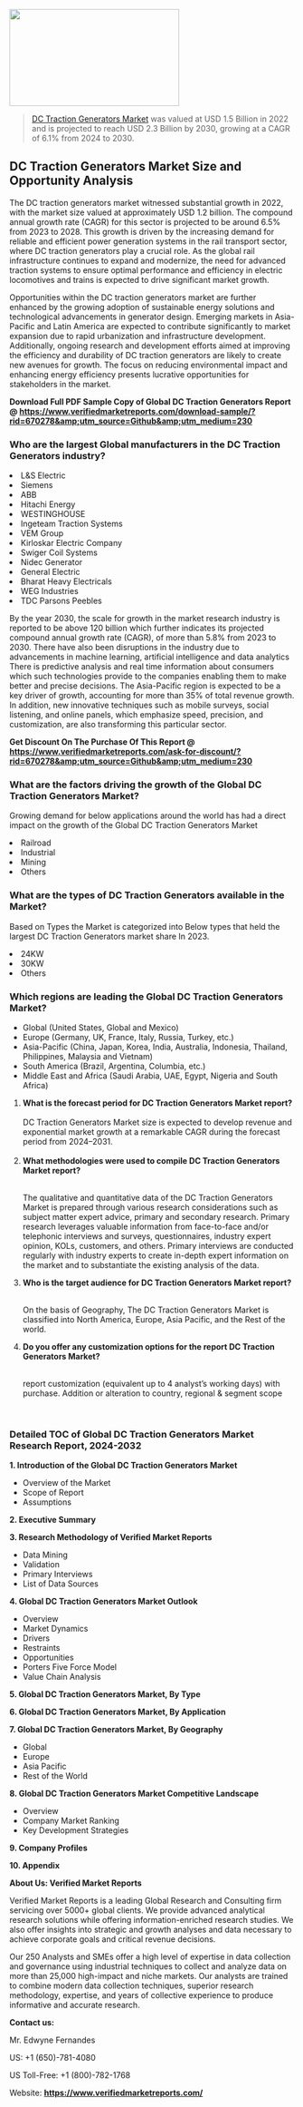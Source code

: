 <img src="https://ffe5etoiles.com/wp-content/uploads/2024/12/MST1-300x171.png" alt="" width="300" height="171" class="alignnone size-medium wp-image-20088" /><blockquote><p><p><a href="https://www.verifiedmarketreports.com/download-sample/?rid=670278&utm_source=Github&utm_medium=230" target="_blank">DC Traction Generators Market</a> was valued at USD 1.5 Billion in 2022 and is projected to reach USD 2.3 Billion by 2030, growing at a CAGR of 6.1% from 2024 to 2030.</p></blockquote><p><h2>DC Traction Generators Market Size and Opportunity Analysis</h2><p>The DC traction generators market witnessed substantial growth in 2022, with the market size valued at approximately USD 1.2 billion. The compound annual growth rate (CAGR) for this sector is projected to be around 6.5% from 2023 to 2028. This growth is driven by the increasing demand for reliable and efficient power generation systems in the rail transport sector, where DC traction generators play a crucial role. As the global rail infrastructure continues to expand and modernize, the need for advanced traction systems to ensure optimal performance and efficiency in electric locomotives and trains is expected to drive significant market growth.</p><p>Opportunities within the DC traction generators market are further enhanced by the growing adoption of sustainable energy solutions and technological advancements in generator design. Emerging markets in Asia-Pacific and Latin America are expected to contribute significantly to market expansion due to rapid urbanization and infrastructure development. Additionally, ongoing research and development efforts aimed at improving the efficiency and durability of DC traction generators are likely to create new avenues for growth. The focus on reducing environmental impact and enhancing energy efficiency presents lucrative opportunities for stakeholders in the market.</p></p><p class=""><strong>Download Full PDF Sample Copy of Global DC Traction Generators Report @ <a href="https://www.verifiedmarketreports.com/download-sample/?rid=670278&amp;utm_source=Github&amp;utm_medium=230" target="_blank">https://www.verifiedmarketreports.com/download-sample/?rid=670278&amp;utm_source=Github&amp;utm_medium=230</a></strong></p><h3 id="" class="">Who are the largest Global manufacturers in the DC Traction Generators industry?</h3><p><li>L&S Electric</li><li> Siemens</li><li> ABB</li><li> Hitachi Energy</li><li> WESTINGHOUSE</li><li> Ingeteam Traction Systems</li><li> VEM Group</li><li> Kirloskar Electric Company</li><li> Swiger Coil Systems</li><li> Nidec Generator</li><li> General Electric</li><li> Bharat Heavy Electricals</li><li> WEG Industries</li><li> TDC Parsons Peebles</li></p><div class=""><div class="" dir="" data-message-author-role="" data-message-id="" data-message-model-slug=""><div class=""><div class=""><div class=""><div class="" dir="" data-message-author-role="" data-message-id="" data-message-model-slug=""><div class=""><div class=""><p>By the year 2030, the scale for growth in the market research industry is reported to be above 120 billion which further indicates its projected compound annual growth rate (CAGR), of more than 5.8% from 2023 to 2030. There have also been disruptions in the industry due to advancements in machine learning, artificial intelligence and data analytics There is predictive analysis and real time information about consumers which such technologies provide to the companies enabling them to make better and precise decisions. The Asia-Pacific region is expected to be a key driver of growth, accounting for more than 35% of total revenue growth. In addition, new innovative techniques such as mobile surveys, social listening, and online panels, which emphasize speed, precision, and customization, are also transforming this particular sector.</p><p><strong>Get Discount On The Purchase Of This Report @&nbsp; <a href="https://www.verifiedmarketreports.com/ask-for-discount/?rid=670278&amp;utm_source=Github&amp;utm_medium=230" target="_blank">https://www.verifiedmarketreports.com/ask-for-discount/?rid=670278&amp;utm_source=Github&amp;utm_medium=230</a></strong></p></div></div></div></div></div></div></div></div><h3 id="" class="">What are the factors driving the growth of the Global DC Traction Generators Market?</h3><p id="" class="">Growing demand for below applications around the world has had a direct impact on the growth of the Global DC Traction Generators Market</p><p id="" class=""><li>Railroad</li><li> Industrial</li><li> Mining</li><li> Others</li></p><h3 id="" class="">What are the types of DC Traction Generators available in the Market?</h3><p id="" class="">Based on Types the Market is categorized into Below types that held the largest DC Traction Generators market share In 2023.</p><p id="" class=""><li>24KW</li><li> 30KW</li><li> Others</li></p><h3 id="" class="">Which regions are leading the Global DC Traction Generators Market?</h3><ul><li>Global (United States, Global and Mexico)</li><li>Europe (Germany, UK, France, Italy, Russia, Turkey, etc.)</li><li>Asia-Pacific (China, Japan, Korea, India, Australia, Indonesia, Thailand, Philippines, Malaysia and Vietnam)</li><li>South America (Brazil, Argentina, Columbia, etc.)</li><li>Middle East and Africa (Saudi Arabia, UAE, Egypt, Nigeria and South Africa)</li></ul><p><ol><li><strong>What is the forecast period for DC Traction Generators Market report?<br /></strong><br /><span data-sheets-root="1" data-sheets-value="{&quot;1&quot;:2,&quot;2&quot;:&quot;XXXX size is expected to develop revenue and exponential market growth at a remarkable CAGR during the forecast period from 2024&ndash;2030.&quot;}" data-sheets-userformat="{&quot;2&quot;:12674,&quot;4&quot;:{&quot;1&quot;:2,&quot;2&quot;:16776960},&quot;10&quot;:2,&quot;11&quot;:0,&quot;15&quot;:&quot;Arial&quot;,&quot;16&quot;:12}">DC Traction Generators Market size is expected to develop revenue and exponential market growth at a remarkable CAGR during the forecast period from 2024&ndash;2031.</span><br /><br /></li><li><strong>What methodologies were used to compile DC Traction Generators Market report?<br /><br /></strong><p>The qualitative and quantitative data of the&nbsp;DC Traction Generators Market is prepared through various research considerations such as subject matter expert advice, primary and secondary research. Primary research leverages valuable information from face-to-face and/or telephonic interviews and surveys, questionnaires, industry expert opinion, KOLs, customers, and others. Primary interviews are conducted regularly with industry experts to create in-depth expert information on the market and to substantiate the existing analysis of the data.&nbsp;</p></li><li><strong>Who is the target audience for DC Traction Generators Market report?<br /><br /></strong><p>On the basis of Geography, The&nbsp;DC Traction Generators Market is classified into North America, Europe, Asia Pacific, and the Rest of the world.</p></li><li><strong>Do you offer any customization options for the report DC Traction Generators Market?<br /><br /></strong><p>report customization (equivalent up to 4 analyst&rsquo;s working days) with purchase. Addition or alteration to country, regional &amp; segment scope</p><p>&nbsp;</p></li></ol></p><h3 id="" class="">Detailed TOC of Global DC Traction Generators Market Research Report, 2024-2032</h3><p id="" class=""><strong>1. Introduction of the Global DC Traction Generators Market</strong></p><ul><li>Overview of the Market</li><li>Scope of Report</li><li>Assumptions</li></ul><p id="" class=""><strong>2. Executive Summary</strong></p><p id="" class=""><strong>3. Research Methodology of&nbsp;Verified Market Reports</strong></p><ul><li>Data Mining</li><li>Validation</li><li>Primary Interviews</li><li>List of Data Sources</li></ul><p id="" class=""><strong>4. Global DC Traction Generators Market Outlook</strong></p><ul><li>Overview</li><li>Market Dynamics</li><li>Drivers</li><li>Restraints</li><li>Opportunities</li><li>Porters Five Force Model</li><li>Value Chain Analysis</li></ul><p id="" class=""><strong>5. Global DC Traction Generators Market, By&nbsp;Type</strong></p><p id="" class=""><strong>6. Global DC Traction Generators Market, By Application</strong></p><p id="" class=""><strong>7. Global DC Traction Generators Market, By Geography</strong></p><ul><li>Global</li><li>Europe</li><li>Asia Pacific</li><li>Rest of the World</li></ul><p id="" class=""><strong>8. Global DC Traction Generators Market Competitive Landscape</strong></p><ul><li>Overview</li><li>Company Market Ranking</li><li>Key Development Strategies</li></ul><p id="" class=""><strong>9. Company Profiles</strong></p><p id="" class=""><strong>10. Appendix</strong></p><p id="" class=""><strong>About Us: Verified Market Reports</strong></p><p id="" class="">Verified Market Reports is a leading Global Research and Consulting firm servicing over 5000+ global clients. We provide advanced analytical research solutions while offering information-enriched research studies. We also offer insights into strategic and growth analyses and data necessary to achieve corporate goals and critical revenue decisions.</p><p id="" class="">Our 250 Analysts and SMEs offer a high level of expertise in data collection and governance using industrial techniques to collect and analyze data on more than 25,000 high-impact and niche markets. Our analysts are trained to combine modern data collection techniques, superior research methodology, expertise, and years of collective experience to produce informative and accurate research.</p><p id="" class=""><strong>Contact us:</strong></p><p id="" class="">Mr. Edwyne Fernandes</p><p id="" class="">US: +1 (650)-781-4080</p><p id="" class="">US Toll-Free: +1 (800)-782-1768</p><p id="" class="">Website: <a target="" data-test-app-aware-link=""><strong>https://www.verifiedmarketreports.com/</strong></a></p>
